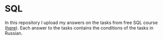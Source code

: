 # SQL

In this repository I upload my answers on the tasks from free SQL course ([here](https://stepik.org/course/63054/syllabus)). Each answer to the tasks contains the conditions of the tasks in Russian.

